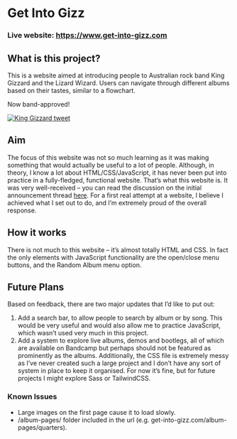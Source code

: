 # Get Into Gizz
### Live website: https://www.get-into-gizz.com

## What is this project?
This is a website aimed at introducing people to Australian rock band King Gizzard and the Lizard Wizard. Users can navigate through different albums based on their tastes, similar to a flowchart.

Now band-approved!

[![King Gizzard tweet](https://imgur.com/AAEC7kP.png)](https://twitter.com/kinggizzard/status/1564378462407626752)

## Aim
The focus of this website was not so much learning as it was making something that would actually be useful to a lot of people. Although, in theory, I know a lot about HTML/CSS/JavaScript, it has never been put into practice in a fully-fledged, functional website.
That’s what this website is. It was very well-received – you can read the discussion on the initial announcement thread [here](https://redd.it/wgv0fo). For a first real attempt at a website, I believe I achieved what I set out to do, and I’m extremely proud of the overall response.

## How it works
There is not much to this website – it’s almost totally HTML and CSS. In fact the only elements with JavaScript functionality are the open/close menu buttons, and the Random Album menu option.

## Future Plans
Based on feedback, there are two major updates that I’d like to put out:
1. Add a search bar, to allow people to search by album or by song. This would be very useful and would also allow me to practice JavaScript, which wasn’t used very much in this project.
2. Add a system to explore live albums, demos and bootlegs, all of which are available on Bandcamp but perhaps should not be featured as prominently as the albums.
Additionally, the CSS file is extremely messy as I’ve never created such a large project and I don’t have any sort of system in place to keep it organised. For now it’s fine, but for future projects I might explore Sass or TailwindCSS.

### Known Issues
- Large images on the first page cause it to load slowly.
- /album-pages/ folder included in the url (e.g. get-into-gizz.com/album-pages/quarters).

